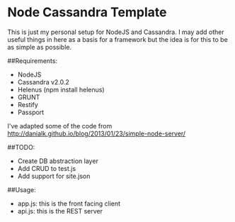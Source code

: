 Node Cassandra Template
=============
This is just my personal setup for NodeJS and Cassandra. I may add other useful things in here as a basis for a framework
but the idea is for this to be as simple as possible.

##Requirements:

- NodeJS
- Cassandra v2.0.2
- Helenus (npm install helenus)
- GRUNT
- Restify
- Passport

I've adapted some of the code from http://danialk.github.io/blog/2013/01/23/simple-node-server/

##TODO:
- Create DB abstraction layer
- Add CRUD to test.js
- Add support for site.json


##Usage:
- app.js: this is the front facing client 
- api.js: this is the REST server
